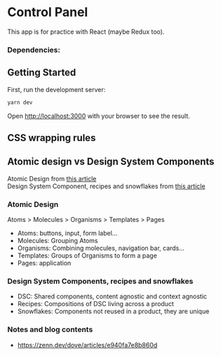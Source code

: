 # Control Panel

This app is for practice with React (maybe Redux too).

### Dependencies:



## Getting Started

First, run the development server:

```bash
yarn dev
```

Open [http://localhost:3000](http://localhost:3000) with your browser to see the result.

## CSS wrapping rules


## Atomic design vs Design System Components

Atomic Design from [this article](https://medium.com/@janelle.wg/atomic-design-pattern-how-to-structure-your-react-application-2bb4d9ca5f97)  
Design System Component, recipes and snowflakes from [this article](https://medium.com/@janelle.wg/atomic-design-pattern-how-to-structure-your-react-application-2bb4d9ca5f97)

### Atomic Design

Atoms > Molecules > Organisms > Templates > Pages

- Atoms: buttons, input, form label...
- Molecules: Grouping Atoms
- Organisms: Combining molecules, navigation bar, cards...
- Templates: Groups of Organisms to form a page
- Pages: application

### Design System Components, recipes and snowflakes

- DSC: Shared components, content agnostic and context agnostic
- Recipes: Compositions of DSC living across a product
- Snowflakes: Components not reused in a product, they are unique

### Notes and blog contents

- https://zenn.dev/dove/articles/e940fa7e8b860d